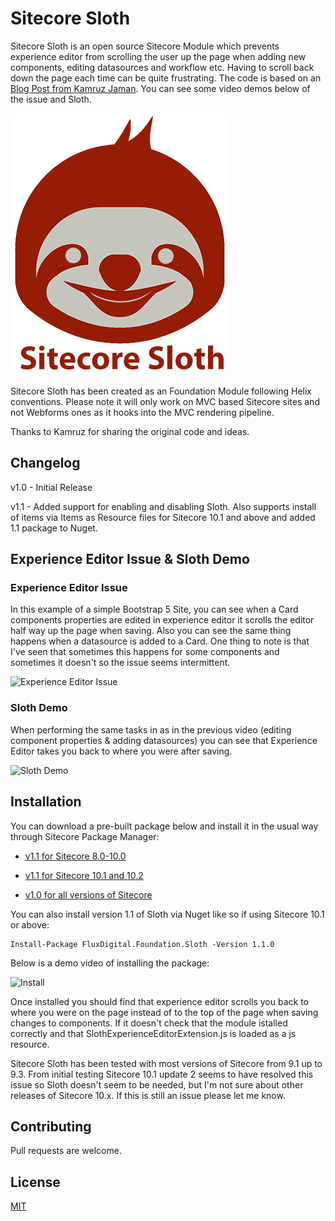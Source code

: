 # Sitecore Sloth

Sitecore Sloth is an open source Sitecore Module which prevents experience editor from scrolling the user up the page when adding new components, editing datasources and workflow etc. Having to scroll back down the page each time can be quite frustrating. The code is based on an [Blog Post from Kamruz Jaman](https://jammykam.wordpress.com/2017/09/08/inheriting-and-extending-sitecore-javascript/). You can see some video demos below of the issue and Sloth.

![Sloth Logo](/src/Foundation/Sloth/code/SitecorePackage/sitecore-sloth-logo-small.png)

Sitecore Sloth has been created as an Foundation Module following Helix conventions. Please note it will only work on MVC based Sitecore sites and not Webforms ones as it hooks into the MVC rendering pipeline.

Thanks to Kamruz for sharing the original code and ideas.

## Changelog

v1.0 - Initial Release

v1.1 - Added support for enabling and disabling Sloth. Also supports install of items via Items as Resource files for Sitecore 10.1 and above and added 1.1 package to Nuget.

## Experience Editor Issue & Sloth Demo

### Experience Editor Issue

In this example of a simple Bootstrap 5 Site, you can see when a Card components properties are edited in experience editor it scrolls the editor half way up the page when saving. Also you can see the same thing happens when a datasource is added to a Card. One thing to note is that I've seen that sometimes this happens for some components and sometimes it doesn't so the issue seems intermittent.

![Experience Editor Issue](/src/Foundation/Sloth/code/Videos/sloth-experience-editor-issue.gif)

### Sloth Demo

When performing the same tasks in as in the previous video (editing component properties & adding datasources) you can see that Experience Editor takes you back to where you were after saving.

![Sloth Demo](/src/Foundation/Sloth/code/Videos/sloth-demo.gif)

## Installation

You can download a pre-built package below and install it in the usual way through Sitecore Package Manager:

- [v1.1 for Sitecore 8.0-10.0](https://github.com/fluxdigital/FluxDigital.Extensions/releases/download/Sloth-1.1-Sitecore-8-10/Sitecore.Sloth.1.1.-.For.Sitecore.8-10.zip) 

- [v1.1 for Sitecore 10.1 and 10.2](https://github.com/fluxdigital/FluxDigital.Extensions/releases/download/Sloth-1.1-Sitecore-10.1-Plus/Sitecore.Sloth.1.1.-.For.Sitecore.10-1.Plus.zip) 

- [v1.0 for all versions of Sitecore](https://github.com/fluxdigital/FluxDigital.Extensions/blob/master/src/Foundation/Sloth/code/SitecorePackage/Sitecore%20Sloth-1.0.zip)

You can also install version 1.1 of Sloth via Nuget like so if using Sitecore 10.1 or above:

```
Install-Package FluxDigital.Foundation.Sloth -Version 1.1.0
```

Below is a demo video of installing the package:

![Install](/src/Foundation/Sloth/code/Videos/sloth-install.gif)

Once installed you should find that experience editor scrolls you back to where you were on the page instead of to the top of the page when saving changes to components. If it doesn't check that the module istalled correctly and that SlothExperienceEditorExtension.js is loaded as a js resource.

Sitecore Sloth has been tested with most versions of Sitecore from 9.1 up to 9.3. From initial testing Sitecore 10.1  update 2 seems to have resolved this issue so Sloth doesn't seem to be needed, but I'm not sure about other releases of Sitecore 10.x. If this is still an issue please let me know.

## Contributing

Pull requests are welcome.

## License

[MIT](https://choosealicense.com/licenses/mit/)
